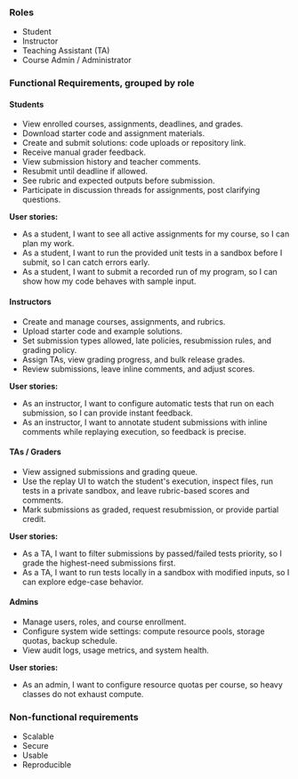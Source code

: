 ### Roles
- Student
- Instructor
- Teaching Assistant (TA)
- Course Admin / Administrator

### Functional Requirements, grouped by role

#### Students
- View enrolled courses, assignments, deadlines, and grades.
- Download starter code and assignment materials.
- Create and submit solutions: code uploads or repository link.
- Receive manual grader feedback.
- View submission history and teacher comments.
- Resubmit until deadline if allowed.
- See rubric and expected outputs before submission.
- Participate in discussion threads for assignments, post clarifying questions.

**User stories:**
- As a student, I want to see all active assignments for my course, so I can plan my work.
- As a student, I want to run the provided unit tests in a sandbox before I submit, so I can catch errors early.
- As a student, I want to submit a recorded run of my program, so I can show how my code behaves with sample input.

#### Instructors
- Create and manage courses, assignments, and rubrics.
- Upload starter code and example solutions.
- Set submission types allowed, late policies, resubmission rules, and grading policy.
- Assign TAs, view grading progress, and bulk release grades.
- Review submissions, leave inline comments, and adjust scores.

**User stories:**
- As an instructor, I want to configure automatic tests that run on each submission, so I can provide instant feedback.
- As an instructor, I want to annotate student submissions with inline comments while replaying execution, so feedback is precise.

#### TAs / Graders
- View assigned submissions and grading queue.
- Use the replay UI to watch the student's execution, inspect files, run tests in a private sandbox, and leave rubric-based scores and comments.
- Mark submissions as graded, request resubmission, or provide partial credit.

**User stories:**
- As a TA, I want to filter submissions by passed/failed tests priority, so I grade the highest-need submissions first.
- As a TA, I want to run tests locally in a sandbox with modified inputs, so I can explore edge-case behavior.

#### Admins
- Manage users, roles, and course enrollment.
- Configure system wide settings: compute resource pools, storage quotas, backup schedule.
- View audit logs, usage metrics, and system health.

**User stories:**
- As an admin, I want to configure resource quotas per course, so heavy classes do not exhaust compute.

### Non-functional requirements
- Scalable
- Secure
- Usable
- Reproducible